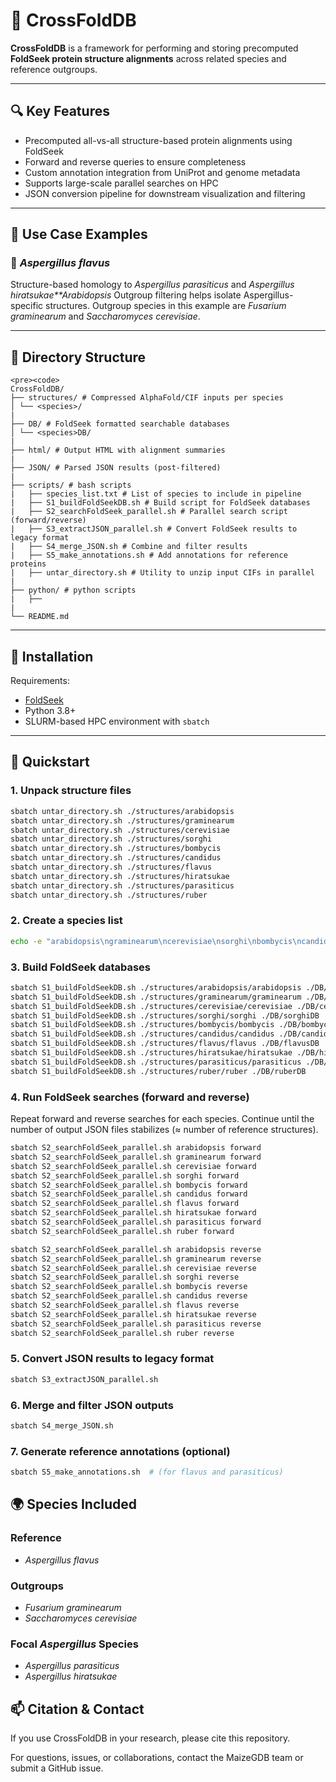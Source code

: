 # 🧬 CrossFoldDB
**CrossFoldDB** is a framework for performing and storing precomputed **FoldSeek protein structure alignments** across related species and reference outgroups. 

---

## 🔍 Key Features

- Precomputed all-vs-all structure-based protein alignments using FoldSeek
- Forward and reverse queries to ensure completeness
- Custom annotation integration from UniProt and genome metadata
- Supports large-scale parallel searches on HPC
- JSON conversion pipeline for downstream visualization and filtering

---

## 🧪 Use Case Examples

### 🦠 *Aspergillus flavus*

Structure-based homology to *Aspergillus parasiticus* and *Aspergillus hiratsukae**Arabidopsis* Outgroup filtering helps isolate Aspergillus-specific structures.  Outgroup species in this example are  *Fusarium graminearum* and *Saccharomyces cerevisiae*.


---

## 📁 Directory Structure


```text
<pre><code>
CrossFoldDB/
├── structures/ # Compressed AlphaFold/CIF inputs per species
│ └── <species>/
|
├── DB/ # FoldSeek formatted searchable databases
│ └── <species>DB/
|
├── html/ # Output HTML with alignment summaries
|
├── JSON/ # Parsed JSON results (post-filtered)
|
├── scripts/ # bash scripts
|   ├── species_list.txt # List of species to include in pipeline
|   ├── S1_buildFoldSeekDB.sh # Build script for FoldSeek databases
|   ├── S2_searchFoldSeek_parallel.sh # Parallel search script (forward/reverse)
|   ├── S3_extractJSON_parallel.sh # Convert FoldSeek results to legacy format
|   ├── S4_merge_JSON.sh # Combine and filter results
|   ├── S5_make_annotations.sh # Add annotations for reference proteins
|   ├── untar_directory.sh # Utility to unzip input CIFs in parallel
|
├── python/ # python scripts
|   ├──
|
└── README.md
```


---

## 🧰 Installation

Requirements:

- [FoldSeek](https://github.com/steineggerlab/foldseek)
- Python 3.8+
- SLURM-based HPC environment with `sbatch`

---

## 🚀 Quickstart

### 1. Unpack structure files

```bash
sbatch untar_directory.sh ./structures/arabidopsis
sbatch untar_directory.sh ./structures/graminearum
sbatch untar_directory.sh ./structures/cerevisiae
sbatch untar_directory.sh ./structures/sorghi
sbatch untar_directory.sh ./structures/bombycis
sbatch untar_directory.sh ./structures/candidus
sbatch untar_directory.sh ./structures/flavus
sbatch untar_directory.sh ./structures/hiratsukae
sbatch untar_directory.sh ./structures/parasiticus
sbatch untar_directory.sh ./structures/ruber
```

### 2. Create a species list
```bash
echo -e "arabidopsis\ngraminearum\ncerevisiae\nsorghi\nbombycis\ncandidus\nflavus\nhiratsukae\nparasiticus\nruber" > species_list.txt
```


### 3. Build FoldSeek databases
```bash
sbatch S1_buildFoldSeekDB.sh ./structures/arabidopsis/arabidopsis ./DB/arabidopsisDB
sbatch S1_buildFoldSeekDB.sh ./structures/graminearum/graminearum ./DB/graminearumDB
sbatch S1_buildFoldSeekDB.sh ./structures/cerevisiae/cerevisiae ./DB/cerevisiaeDB
sbatch S1_buildFoldSeekDB.sh ./structures/sorghi/sorghi ./DB/sorghiDB
sbatch S1_buildFoldSeekDB.sh ./structures/bombycis/bombycis ./DB/bombycisDB
sbatch S1_buildFoldSeekDB.sh ./structures/candidus/candidus ./DB/candidusDB
sbatch S1_buildFoldSeekDB.sh ./structures/flavus/flavus ./DB/flavusDB
sbatch S1_buildFoldSeekDB.sh ./structures/hiratsukae/hiratsukae ./DB/hiratsukaeDB
sbatch S1_buildFoldSeekDB.sh ./structures/parasiticus/parasiticus ./DB/parasiticusDB
sbatch S1_buildFoldSeekDB.sh ./structures/ruber/ruber ./DB/ruberDB
```

### 4. Run FoldSeek searches (forward and reverse)
Repeat forward and reverse searches for each species. Continue until the number of output JSON files stabilizes (≈ number of reference structures).
```bash
sbatch S2_searchFoldSeek_parallel.sh arabidopsis forward
sbatch S2_searchFoldSeek_parallel.sh graminearum forward
sbatch S2_searchFoldSeek_parallel.sh cerevisiae forward
sbatch S2_searchFoldSeek_parallel.sh sorghi forward
sbatch S2_searchFoldSeek_parallel.sh bombycis forward
sbatch S2_searchFoldSeek_parallel.sh candidus forward
sbatch S2_searchFoldSeek_parallel.sh flavus forward
sbatch S2_searchFoldSeek_parallel.sh hiratsukae forward
sbatch S2_searchFoldSeek_parallel.sh parasiticus forward
sbatch S2_searchFoldSeek_parallel.sh ruber forward

sbatch S2_searchFoldSeek_parallel.sh arabidopsis reverse
sbatch S2_searchFoldSeek_parallel.sh graminearum reverse
sbatch S2_searchFoldSeek_parallel.sh cerevisiae reverse
sbatch S2_searchFoldSeek_parallel.sh sorghi reverse
sbatch S2_searchFoldSeek_parallel.sh bombycis reverse
sbatch S2_searchFoldSeek_parallel.sh candidus reverse
sbatch S2_searchFoldSeek_parallel.sh flavus reverse
sbatch S2_searchFoldSeek_parallel.sh hiratsukae reverse
sbatch S2_searchFoldSeek_parallel.sh parasiticus reverse
sbatch S2_searchFoldSeek_parallel.sh ruber reverse

```

### 5. Convert JSON results to legacy format
```bash
sbatch S3_extractJSON_parallel.sh
```

### 6. Merge and filter JSON outputs
```bash
sbatch S4_merge_JSON.sh
```

### 7. Generate reference annotations (optional)
```bash
sbatch S5_make_annotations.sh  # (for flavus and parasiticus)
```
## 🌍 Species Included


### Reference 
- *Aspergillus flavus*

### Outgroups
- *Fusarium graminearum*
- *Saccharomyces cerevisiae*

### Focal *Aspergillus* Species
- *Aspergillus parasiticus*
- *Aspergillus hiratsukae*

## 📫 Citation & Contact
If you use CrossFoldDB in your research, please cite this repository.

For questions, issues, or collaborations, contact the MaizeGDB team or submit a GitHub issue.


